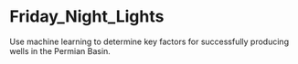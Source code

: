 # Friday_Night_Lights
Use machine learning to determine key factors for successfully producing wells in the Permian Basin.
